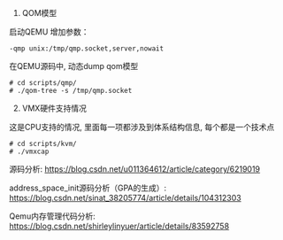 1. QOM模型

启动QEMU 增加参数：

```
-qmp unix:/tmp/qmp.socket,server,nowait
```

在QEMU源码中, 动态dump qom模型

```
# cd scripts/qmp/
# ./qom-tree -s /tmp/qmp.socket
```

2. VMX硬件支持情况

这是CPU支持的情况, 里面每一项都涉及到体系结构信息, 每个都是一个技术点

```
# cd scripts/kvm/
# ./vmxcap
```

源码分析: https://blog.csdn.net/u011364612/article/category/6219019

address_space_init源码分析（GPA的生成）: https://blog.csdn.net/sinat_38205774/article/details/104312303

Qemu内存管理代码分析: https://blog.csdn.net/shirleylinyuer/article/details/83592758